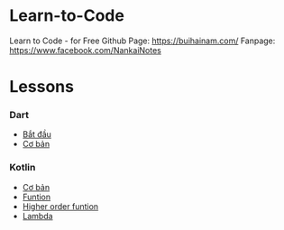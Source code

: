 # Learn-to-Code
Learn to Code - for Free 
Github Page: https://buihainam.com/
Fanpage: https://www.facebook.com/NankaiNotes

# Lessons

### Dart

- [Bắt đầu](https://buihainam.com/dart/dart_environment_settings/)
- [Cơ bản](https://buihainam.com/http://127.0.0.1:8000/dart/dart_core/)

### Kotlin

- [Cơ bản](https://buihainam.com/kotlin/kotlin_basic/)
- [Funtion](https://buihainam.com/kotlin/kotlin_function/)
- [Higher order funtion](https://buihainam.com/kotlin/kotlin_higher-order-function/)
- [Lambda](https://buihainam.com/kotlin/kotlin_lambda/)
